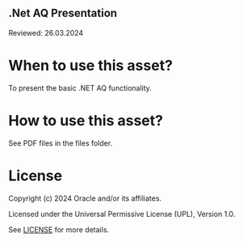 ## .Net AQ Presentation

Reviewed: 26.03.2024

# When to use this asset?

To present the basic .NET AQ functionality. 

# How to use this asset?

See PDF files in the files folder.

# License

Copyright (c) 2024 Oracle and/or its affiliates.

Licensed under the Universal Permissive License (UPL), Version 1.0.

See [LICENSE](https://github.com/oracle-devrel/technology-engineering/blob/main/LICENSE) for more details.

